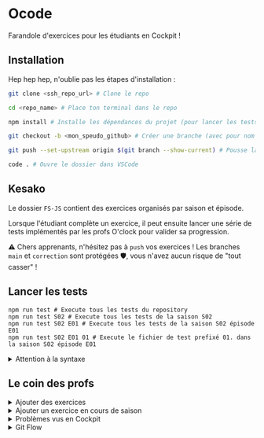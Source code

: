 # Ocode
Farandole d'exercices pour les étudiants en Cockpit !

## Installation

Hep hep hep, n'oublie pas les étapes d'installation : 

```bash
git clone <ssh_repo_url> # Clone le repo

cd <repo_name> # Place ton terminal dans le repo

npm install # Installe les dépendances du projet (pour lancer les tests automatisés). Formule magique. 

git checkout -b <mon_speudo_github> # Créer une branche (avec pour nom ton speudo GitHub) et te déplace sur cette branche

git push --set-upstream origin $(git branch --show-current) # Pousse la branche locale vers le repo distant

code . # Ouvre le dossier dans VSCode
```

## Kesako

Le dossier `FS-JS` contient des exercices organisés par saison et épisode.

Lorsque l'étudiant complète un exercice, il peut ensuite lancer une série de tests implémentés par les profs O'clock pour valider sa progression.

⚠️ Chers apprenants, n'hésitez pas à `push` vos exercices ! Les branches `main` et `correction` sont protégées 🛡️, vous n'avez aucun risque de "tout casser" !

## Lancer les tests

```
npm run test # Execute tous les tests du repository
npm run test S02 # Execute tous les tests de la saison S02
npm run test S02 E01 # Execute tous les tests de la saison S02 épisode E01
npm run test S02 E01 01 # Execute le fichier de test prefixé 01. dans la saison S02 épisode E01
```

<details><summary>
Attention à la syntaxe
</summary>

`npm run test S02/E01/01` ne fonctionnera pas pour l'instant. Il faut donner 3 arguments.

</details>

## Le coin des profs

<details><summary>
Ajouter des exercices
</summary>

- `npm run generate` et suivre les instructions :
  - cela génère les fichiers appropriés dans le bon dossier.
  - si cette structure n'est pas adapté à l'exo en question, à vous de jouer !

- Implémenter des tests (si possible) :
  - [Doc Chai](https://www.chaijs.com/)
  - [Doc Sinon](https://sinonjs.org/)
  - Test de type DOM (`.test.dom.js`) à inclure dans le HTML du fichier

- Tester ses exercices (ne faites pas comme moi 😂) :
  - Option bourrin: dans le fichier prévue pour l'élève (bof bof)
  - Option smart: utiliser l'alias `npm run test:prof` pour faire pointer les tests vers le fichier `.prof.js` non versionné.
    - Pour certains exercices, cela peut impliquer quelques modifications des utilitaires de tests.

- Enjoy !
</details>

<details><summary>
Ajouter un exercice en cours de saison
</summary>

Lire la section Git Flow de ce readme pour comprendre le fonctionnement des mises à jours des exercices.

</details>

<details><summary>
Problèmes vus en Cockpit
</summary>

- Si un étudiant voit les suggestions ESLint s'appliquer avant la S02E07, il/elle a peut-être ouvert le repo dans un sous dossier au lieu de l'ouvrir à la racine du projet !

</details>

<details><summary>
Git Flow
</summary>

- Ce repo est dans l'organisation `O-clock-FS-JS` comme template. Cette org n'est pas accessible aux étudiants. 

- Pour utiliser ce repo avec une promo :
  - utiliser ce template pour générer un repo nommé `Ocode-NomDeLaPromo` dans l'org de la promo.
  - protéger la branche `main` contre les push des étudiants dans les settings GitHub.
  - créer une branche `correction` sur laquelle corriger les exercices avec les étudiants. Protéger cette branche contre les push étudiants.
  - A l'installation, les étudiants créent et push leur propre branche sur le repo.

- Si je souhaite ajouter un nouvel exercice en cours de saison ?
  - Si possible, l'ajouter sur le repo de l'orga `O-clock-FS-JS/Ocode`:
    - cela profitera à tous les autres enseignants qui souhaiteraient alors ré-utiliser l'exercice.
    - une fois exercice push sur ce repo, se rendre dans celui de la promo (`Ocode-NomDeLaPromo`) et utiliser l'alias `npm run pick <SHA>` pour cherry pick le/les commit(s) depuis le repo `O-clock-FS-JS/Ocode`. Attention à bien se placer sur main.
  - Si pas possible/interessant, faire les modifs sur le `main` du `Ocode-NomDeLaPromo` et voila.
  - Enfin, demander aux étudiants de lancer **depuis leur branche** la commande `npm run update`. 


</details>
